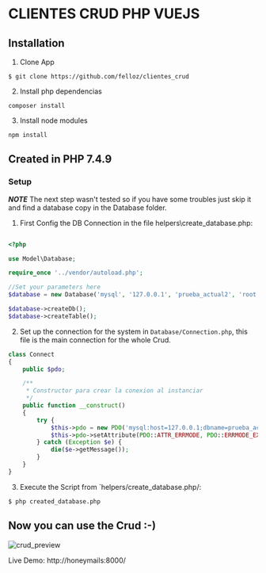 CLIENTES CRUD PHP VUEJS
==========

## Installation

1. Clone App
```
$ git clone https://github.com/felloz/clientes_crud
```

2. Install php dependencias
```
composer install
```

3. Install node modules
```
npm install 
```

## Created in PHP 7.4.9

### Setup

**_NOTE_** The next step wasn't tested  so if you have some troubles just skip  it and find a database copy in the Database folder.

1. First Config the DB Connection in the file helpers\create_database.php:

```php

<?php

use Model\Database;

require_once '../vendor/autoload.php';

//Set your parameters here
$database = new Database('mysql', '127.0.0.1', 'prueba_actual2', 'root');

$database->createDb();
$database->createTable();

```
2. Set up the connection for the system in `Database/Connection.php`, this file is the main connection for the whole Crud.

```php
class Connect
{
    public $pdo;

    /**
     * Constructor para crear la conexion al instanciar
     */
    public function __construct()
    {
        try {
            $this->pdo = new PDO('mysql:host=127.0.0.1;dbname=prueba_actual2', 'root', '');
            $this->pdo->setAttribute(PDO::ATTR_ERRMODE, PDO::ERRMODE_EXCEPTION);
        } catch (Exception $e) {
            die($e->getMessage());
        }
    }
}

```
3. Execute the Script from `helpers/create_database.php/:

```
$ php created_database.php
```


## Now you can use the Crud :-)


![crud_preview](https://i.imgur.com/8Xm5pOD.png)


Live Demo: http://honeymails:8000/